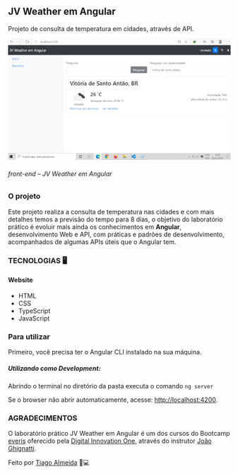 ## JV Weather em Angular
 Projeto de consulta de temperatura em cidades, através de API. 
  
 ![front_web]( https://github.com/tiagodalmeida87/jv-weather-angular/blob/main/JV_Weather_front.jpg)
###### front-end – JV Weather em Angular

### O projeto

Este projeto realiza a consulta de temperatura nas cidades e com mais detalhes temos a previsão do tempo para 8 dias, o objetivo do laboratório prático é evoluir mais ainda os conhecimentos em **Angular**, desenvolvimento Web e API, com práticas e padrões de desenvolvimento, acompanhados de algumas APIs úteis que o Angular tem.
 
### TECNOLOGIAS 🖥️

#### Website  
- HTML
- CSS 
- TypeScript
- JavaScript

### Para utilizar 

Primeiro, você precisa ter o Angular CLI instalado na sua máquina.

##### Utilizando como Development:
 Abrindo o terminal no diretório da pasta executa o comando ```ng server```

Se o browser não abrir automaticamente, acesse: [http://localhost:4200](http://localhost:4200).

### AGRADECIMENTOS
O laboratório prático JV Weather em Angular é um dos cursos do Bootcamp [everis](https://www.everis.com/brazil/pt-br) oferecido pela [Digital Innovation One]( https://digitalinnovation.one/), através do instrutor [João Ghignatti]( https://github.com/JGhignatti).

Feito por [Tiago Almeida](https://github.com/tiagodalmeida87) 🧑💻
